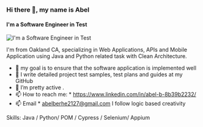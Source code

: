 ### Hi there 👋, my name is Abel
#### I'm a Software Engineer in Test 
![I'm a Software Engineer in Test ](https://media.licdn.com/dms/image/D5616AQFesosd5ZKq7g/profile-displaybackgroundimage-shrink_350_1400/0/1710184324630?e=1717632000&v=beta&t=ia0iKKpLST3RABa2aWn4Zar4HJx59kQ8kVd0YIo6gXo)

I'm from Oakland CA, specializing in Web Applications, APIs and Mobile Application using Java and Python related task with Clean Architecture.

*  🔭 my goal is to ensure that the software application is implemented well
*  🌱 I write detailed project test samples, test plans and guides at my GitHub
*  👯 I’m pretty active .
*  📫 How to reach me: * https://www.linkedin.com/in/abel-b-8b39b2232/
* 📫 Email * abelberhe2127@gmail.com
I follow logic based creativity

Skills: Java / Python/ POM / Cypress / Selenium/ Appium
  









